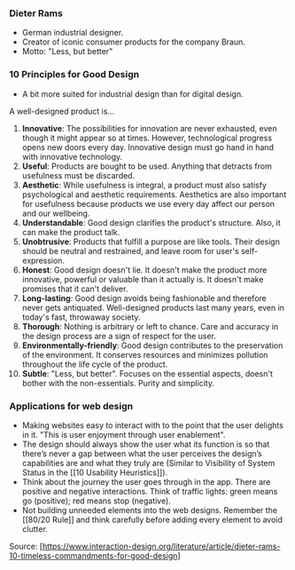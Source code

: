 ### Dieter Rams
- German industrial designer.
- Creator of iconic consumer products for the company Braun.
- Motto: "Less, but better"


### 10 Principles for Good Design
- A bit more suited for industrial design than for digital design.

A well-designed product is...
1. **Innovative**: The possibilities for innovation are never exhausted, even though it might appear so at times. However, technological progress opens new doors every day. Innovative design must go hand in hand with innovative technology.
2. **Useful**: Products are bought to be used. Anything that detracts from usefulness must be discarded.
3. **Aesthetic**: While usefulness is integral, a product must also satisfy psychological and aesthetic requirements. Aesthetics are also important for usefulness because products we use every day affect our person and our wellbeing. 
4. **Understandable**: Good design clarifies the product's structure. Also, it can make the product talk.
5. **Unobtrusive**: Products that fulfill a purpose are like tools. Their design should be neutral and restrained, and leave room for user's self-expression.
6. **Honest**: Good design doesn't lie. It doesn't make the product more innovative, powerful or valuable than it actually is. It doesn't make promises that it can't deliver.
7.  **Long-lasting**: Good design avoids being fashionable and therefore never gets antiquated. Well-designed products last many years, even in today's fast, throwaway society.
8. **Thorough**: Nothing is arbitrary or left to chance. Care and accuracy in the design process are a sign of respect for the user.
9. **Environmentally-friendly**: Good design contributes to the preservation of the environment. It conserves resources and minimizes pollution throughout the life cycle of the product.
10. **Subtle**: "Less, but better". Focuses on the essential aspects, doesn't bother with the non-essentials. Purity and simplicity.


### Applications for web design
- Making websites easy to interact with to the point that the user delights in it. "This is user enjoyment through user enablement".
- The design should always show the user what its function is so that there’s never a gap between what the user perceives the design’s capabilities are and what they truly are (Similar to Visibility of System Status in the [[10 Usability Heuristics]]).
- Think about the journey the user goes through in the app. There are positive and negative interactions. Think of traffic lights: green means go (positive); red means stop (negative).
- Not building unneeded elements into the web designs. Remember the [[80/20 Rule]] and think carefully before adding every element to avoid clutter.


Source: [https://www.interaction-design.org/literature/article/dieter-rams-10-timeless-commandments-for-good-design]